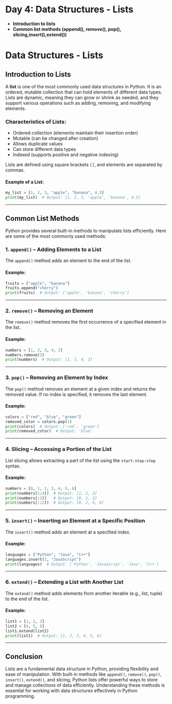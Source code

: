 # Day 4: Data Structures - Lists
- **Introduction to lists**
- **Common list methods (append(), remove(), pop(), slicing,insert(),extend())**

# Data Structures - Lists

## Introduction to Lists

A **list** is one of the most commonly used data structures in Python. It is an ordered, mutable collection that can hold elements of different data types. Lists are dynamic, meaning they can grow or shrink as needed, and they support various operations such as adding, removing, and modifying elements.

### Characteristics of Lists:
- Ordered collection (elements maintain their insertion order)
- Mutable (can be changed after creation)
- Allows duplicate values
- Can store different data types
- Indexed (supports positive and negative indexing)

Lists are defined using square brackets `[]`, and elements are separated by commas.

#### Example of a List:
```python
my_list = [1, 2, 3, "apple", "banana", 4.5]
print(my_list)  # Output: [1, 2, 3, 'apple', 'banana', 4.5]
```

---

## Common List Methods

Python provides several built-in methods to manipulate lists efficiently. Here are some of the most commonly used methods:

### 1. `append()` – Adding Elements to a List
The `append()` method adds an element to the end of the list.

#### Example:
```python
fruits = ["apple", "banana"]
fruits.append("cherry")
print(fruits)  # Output: ['apple', 'banana', 'cherry']
```

---

### 2. `remove()` – Removing an Element
The `remove()` method removes the first occurrence of a specified element in the list.

#### Example:
```python
numbers = [1, 2, 3, 4, 2]
numbers.remove(2)
print(numbers)  # Output: [1, 3, 4, 2]
```

---

### 3. `pop()` – Removing an Element by Index
The `pop()` method removes an element at a given index and returns the removed value. If no index is specified, it removes the last element.

#### Example:
```python
colors = ["red", "blue", "green"]
removed_color = colors.pop(1)
print(colors)  # Output: ['red', 'green']
print(removed_color)  # Output: 'blue'
```

---

### 4. Slicing – Accessing a Portion of the List
List slicing allows extracting a part of the list using the `start:stop:step` syntax.

#### Example:
```python
numbers = [0, 1, 2, 3, 4, 5, 6]
print(numbers[1:4])  # Output: [1, 2, 3]
print(numbers[:3])   # Output: [0, 1, 2]
print(numbers[::2])  # Output: [0, 2, 4, 6]
```

---

### 5. `insert()` – Inserting an Element at a Specific Position
The `insert()` method adds an element at a specified index.

#### Example:
```python
languages = ["Python", "Java", "C++"]
languages.insert(1, "JavaScript")
print(languages)  # Output: ['Python', 'JavaScript', 'Java', 'C++']
```

---

### 6. `extend()` – Extending a List with Another List
The `extend()` method adds elements from another iterable (e.g., list, tuple) to the end of the list.

#### Example:
```python
list1 = [1, 2, 3]
list2 = [4, 5, 6]
list1.extend(list2)
print(list1)  # Output: [1, 2, 3, 4, 5, 6]
```

---

## Conclusion
Lists are a fundamental data structure in Python, providing flexibility and ease of manipulation. With built-in methods like `append()`, `remove()`, `pop()`, `insert()`, `extend()`, and slicing, Python lists offer powerful ways to store and manage collections of data efficiently. Understanding these methods is essential for working with data structures effectively in Python programming.

